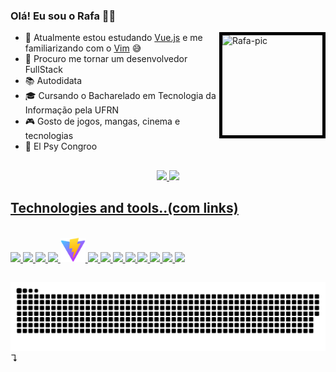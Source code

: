 ### Olá! Eu sou o Rafa 👋😀

<a align="left" href="//picrew.me/image_maker/197705"/><img align="right" alt="Rafa-pic" height="160" width="160" style="border:5px solid black" src="https://cdn.discordapp.com/attachments/698428639339085837/1009476158062076116/output-onlinegiftools.gif"/></a>
  
- 🌱 Atualmente estou estudando [Vue.js](//vuejs.org) e me familiarizando com o [Vim](//neovim.io) 😅
- 👯 Procuro me tornar um desenvolvedor FullStack
- 📚 Autodidata
- 🎓 Cursando o Bacharelado em Tecnologia da Informação pela UFRN
- 🎮 Gosto de jogos, mangas, cinema e tecnologias
- 📴 El Psy Congroo


##
<div align="center">
  <a href="https://github.com/RafaelM4gn">
  <img height="180em" src="https://github-readme-stats.vercel.app/api?username=RafaelM4gn&show_icons=true&theme=onedark&include_all_commits=true&count_private=true"/>
  <img height="180em" src="https://github-readme-stats.vercel.app/api/top-langs/?username=RafaelM4gn&layout=compact&langs_count=7&theme=onedark"/>
</div>

## Technologies and tools..(com links)
   
<div style="display: inline_block"><br>
  <a href="//www.java.com"><img width="40" src="https://cdn.jsdelivr.net/gh/devicons/devicon/icons/java/java-original.svg" /> </a>
  <a href="//www.python.org"><img width="40" src="https://cdn.jsdelivr.net/gh/devicons/devicon/icons/python/python-original.svg" /> </a>
  <a href="//cplusplus.com"><img width="40" src="https://cdn.jsdelivr.net/gh/devicons/devicon/icons/cplusplus/cplusplus-original.svg" /> </a>
  <a href="//docs.microsoft.com/en-us/dotnet/csharp/"><img width="40" src="https://cdn.jsdelivr.net/gh/devicons/devicon/icons/csharp/csharp-original.svg" /> </a>
  <a href="//vitejs.dev"><img width="40" src="pics/vite.svg"> </a>
  <a href="//vuejs.org"><img width="40" src="https://cdn.jsdelivr.net/gh/devicons/devicon/icons/vuejs/vuejs-original.svg" /> </a>
  <a href="//nuxtjs.org"><img width="40" src="https://cdn.jsdelivr.net/gh/devicons/devicon/icons/nuxtjs/nuxtjs-original.svg" /> </a>
  <a href="//vuetify.com"><img width="40" src="https://cdn.jsdelivr.net/gh/devicons/devicon/icons/vuetify/vuetify-original.svg" /> </a>
  <a href="//tailwindcss.com"><img width="40" src="https://cdn.jsdelivr.net/gh/devicons/devicon/icons/tailwindcss/tailwindcss-plain.svg" /> </a>
  <a href="//docker.com"><img width="40" src="https://cdn.jsdelivr.net/gh/devicons/devicon/icons/docker/docker-original.svg" /> </a>
  <a href="//git-scm.com"><img width="40" src="https://cdn.jsdelivr.net/gh/devicons/devicon/icons/git/git-original.svg" /> </a>
  <a href="//lua.org"><img width="40" src="https://cdn.jsdelivr.net/gh/devicons/devicon/icons/lua/lua-original.svg" /> </a>
  <a href="//neovim.io"><img width="40" src="https://avatars.githubusercontent.com/u/6471485?s=200&v=4"> </a>
</div>

##

![Snake⋅animation](https://github.com/RafaelM4gn/RafaelM4gn/blob/output/github-contribution-grid-snake.svg)↴
